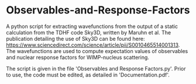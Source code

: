 # Observables-and-Response-Factors
A python script for extracting wavefunctions from the output of a static calculation from the TDHF code Sky3D, written by Maruhn et al. The publication detailing the use of Sky3D can be found here: https://www.sciencedirect.com/science/article/pii/S0010465514001313. The wavefunctions are used to compute expectation values of observables and nuclear response factors for WIMP-nucleus scattering.

The script is given in the file 'Observables and Response Factors.py'. Prior to use, the code must be edited, as detailed in 'Documentation.pdf'.
